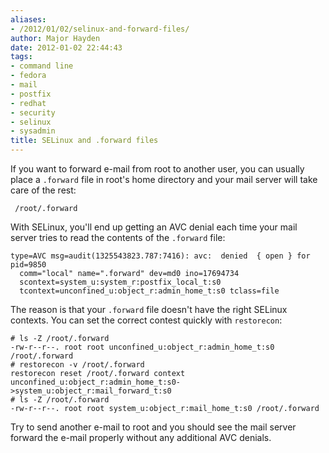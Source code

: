 ```yaml
---
aliases:
- /2012/01/02/selinux-and-forward-files/
author: Major Hayden
date: 2012-01-02 22:44:43
tags:
- command line
- fedora
- mail
- postfix
- redhat
- security
- selinux
- sysadmin
title: SELinux and .forward files
---
```


If you want to forward e-mail from root to another user, you can usually place a `.forward` file in root's home directory and your mail server will take care of the rest:

```
 /root/.forward
```


With SELinux, you'll end up getting an AVC denial each time your mail server tries to read the contents of the `.forward` file:

```
type=AVC msg=audit(1325543823.787:7416): avc:  denied  { open } for  pid=9850
  comm="local" name=".forward" dev=md0 ino=17694734
  scontext=system_u:system_r:postfix_local_t:s0
  tcontext=unconfined_u:object_r:admin_home_t:s0 tclass=file
```


The reason is that your `.forward` file doesn't have the right SELinux contexts. You can set the correct contest quickly with `restorecon`:

```
# ls -Z /root/.forward
-rw-r--r--. root root unconfined_u:object_r:admin_home_t:s0 /root/.forward
# restorecon -v /root/.forward
restorecon reset /root/.forward context unconfined_u:object_r:admin_home_t:s0->system_u:object_r:mail_forward_t:s0
# ls -Z /root/.forward
-rw-r--r--. root root system_u:object_r:mail_home_t:s0 /root/.forward
```


Try to send another e-mail to root and you should see the mail server forward the e-mail properly without any additional AVC denials.